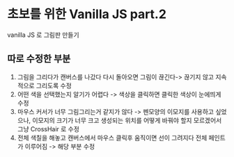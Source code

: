 # 초보를 위한 Vanilla JS part.2

vanilla JS 로 그림판 만들기

## 따로 수정한 부분

1) 그림을 그리다가 캔버스를 나갔다 다시 돌아오면 그림이 끊긴다-> 끊기지 않고 지속적으로 그리도록 수정
2) 어떤 색을 선택했는지 알기가 어렵다 -> 색상을 클릭하면 클릭한 색상이 눈에띄게 수정
3) 마우스 커서가 너무 그림그리는거 같지가 않다 -> 펜모양의 이모지를 사용하고 싶었으나, 이모지의 크기가 너무 크고 생성되는 위치를 어떻게 바꿔야 할지 모르겠어서 그냥 CrossHair 로 수정
4) 전체 색칠을 해놓고 캔버스에서 마우스 클릭후 움직이면 선이 그려지다 전체 페인트가 이루어짐 -> 해당 부분 수정

